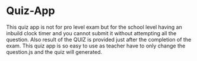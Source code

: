 # Quiz-App
This quiz app is not for pro level exam but for the school level having an inbuild clock timer and you cannot submit it without attempting all the question.
Also result of the QUIZ is provided just after the completion of the exam.
This quiz app is so easy to use as teacher have to only change the question.js and the quiz will generated.
